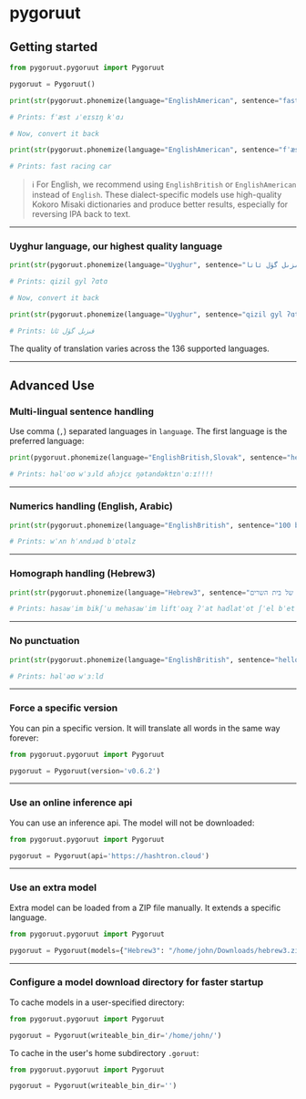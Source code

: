# pygoruut

## Getting started

```python
from pygoruut.pygoruut import Pygoruut

pygoruut = Pygoruut()

print(str(pygoruut.phonemize(language="EnglishAmerican", sentence="fast racing car")))

# Prints: fˈæst ɹˈeɪsɪŋ kˈɑɹ

# Now, convert it back

print(str(pygoruut.phonemize(language="EnglishAmerican", sentence="fˈæst ɹˈeɪsɪŋ kˈɑɹ", is_reverse=True)))

# Prints: fast racing car
```

> ℹ️ For English, we recommend using `EnglishBritish` or `EnglishAmerican` instead of `English`. These dialect-specific models use high-quality Kokoro Misaki dictionaries and produce better results, especially for reversing IPA back to text.

---

### Uyghur language, our highest quality language

```python
print(str(pygoruut.phonemize(language="Uyghur", sentence="قىزىل گۈل ئاتا")))

# Prints: qizil gyl ʔɑtɑ

# Now, convert it back

print(str(pygoruut.phonemize(language="Uyghur", sentence="qizil gyl ʔɑtɑ", is_reverse=True)))

# Prints: قىزىل گۈل ئاتا
```

The quality of translation varies across the 136 supported languages.

---

## Advanced Use

### Multi-lingual sentence handling

Use comma (`,`) separated languages in `language`. The first language is the preferred language:

```python
print(pygoruut.phonemize(language="EnglishBritish,Slovak", sentence="hello world ahojte notindictionary!!!!"))

# Prints: həlˈoʊ wˈɜɹld aɦɔjcɛ ŋətandəktɪnˈɑːɪ!!!!
```

---

### Numerics handling (English, Arabic)

```python
print(str(pygoruut.phonemize(language="EnglishBritish", sentence="100 bottles")))

# Prints: wˈʌn hˈʌndɹəd bˈɒtəlz
```

---

### Homograph handling (Hebrew3)

```python
print(str(pygoruut.phonemize(language="Hebrew3", sentence="השרים ביקשו מהשרים לפתוח את הדלתות של בית השרים.")))

# Prints: hasaʁˈim bikʃˈu mehasaʁˈim liftˈoaχ ʔˈat hadlatˈot ʃˈel bˈet hasaʁˈim.
```

---

### No punctuation

```python
print(str(pygoruut.phonemize(language="EnglishBritish", sentence="hello world!!!!", is_punct=False)))

# Prints: həlˈəʊ wˈɜːld
```

---

### Force a specific version

You can pin a specific version. It will translate all words in the same way forever:

```python
from pygoruut.pygoruut import Pygoruut

pygoruut = Pygoruut(version='v0.6.2')
```

---

### Use an online inference api

You can use an inference api. The model will not be downloaded:

```python
from pygoruut.pygoruut import Pygoruut

pygoruut = Pygoruut(api='https://hashtron.cloud')
```

---

### Use an extra model

Extra model can be loaded from a ZIP file manually. It extends a specific language.

```python
from pygoruut.pygoruut import Pygoruut

pygoruut = Pygoruut(models={"Hebrew3": "/home/john/Downloads/hebrew3.zip"})
```

---

### Configure a model download directory for faster startup

To cache models in a user-specified directory:

```python
from pygoruut.pygoruut import Pygoruut

pygoruut = Pygoruut(writeable_bin_dir='/home/john/')
```

To cache in the user's home subdirectory `.goruut`:

```python
from pygoruut.pygoruut import Pygoruut

pygoruut = Pygoruut(writeable_bin_dir='')
```
